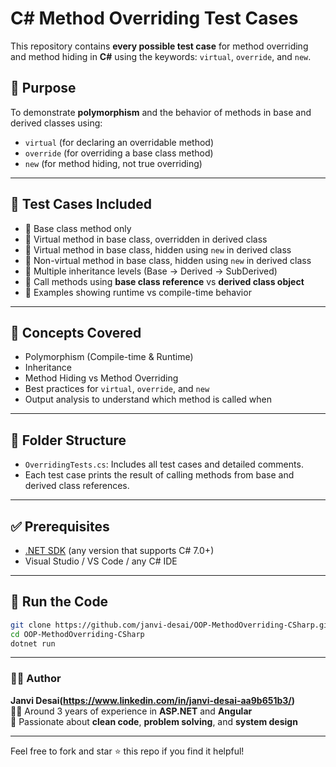 # C# Method Overriding Test Cases

This repository contains **every possible test case** for method overriding and method hiding in **C#** using the keywords: `virtual`, `override`, and `new`.

## 📌 Purpose

To demonstrate **polymorphism** and the behavior of methods in base and derived classes using:
- `virtual` (for declaring an overridable method)
- `override` (for overriding a base class method)
- `new` (for method hiding, not true overriding)

---

## 🧪 Test Cases Included

- 🔹 Base class method only
- 🔹 Virtual method in base class, overridden in derived class
- 🔹 Virtual method in base class, hidden using `new` in derived class
- 🔹 Non-virtual method in base class, hidden using `new` in derived class
- 🔹 Multiple inheritance levels (Base → Derived → SubDerived)
- 🔹 Call methods using **base class reference** vs **derived class object**
- 🔹 Examples showing runtime vs compile-time behavior

---

## 🧠 Concepts Covered

- Polymorphism (Compile-time & Runtime)
- Inheritance
- Method Hiding vs Method Overriding
- Best practices for `virtual`, `override`, and `new`
- Output analysis to understand which method is called when

---

## 📁 Folder Structure

- `OverridingTests.cs`: Includes all test cases and detailed comments.
- Each test case prints the result of calling methods from base and derived class references.

---

## ✅ Prerequisites

- [.NET SDK](https://dotnet.microsoft.com/en-us/download) (any version that supports C# 7.0+)
- Visual Studio / VS Code / any C# IDE

---

## 🚀 Run the Code

```bash
git clone https://github.com/janvi-desai/OOP-MethodOverriding-CSharp.git
cd OOP-MethodOverriding-CSharp
dotnet run
```
---

### 👨‍💻 Author

**Janvi Desai(https://www.linkedin.com/in/janvi-desai-aa9b651b3/)**  
🧑‍💻 Around 3 years of experience in **ASP.NET** and **Angular**  
🎯 Passionate about **clean code**, **problem solving**, and **system design**

---

Feel free to fork and star ⭐ this repo if you find it helpful!
